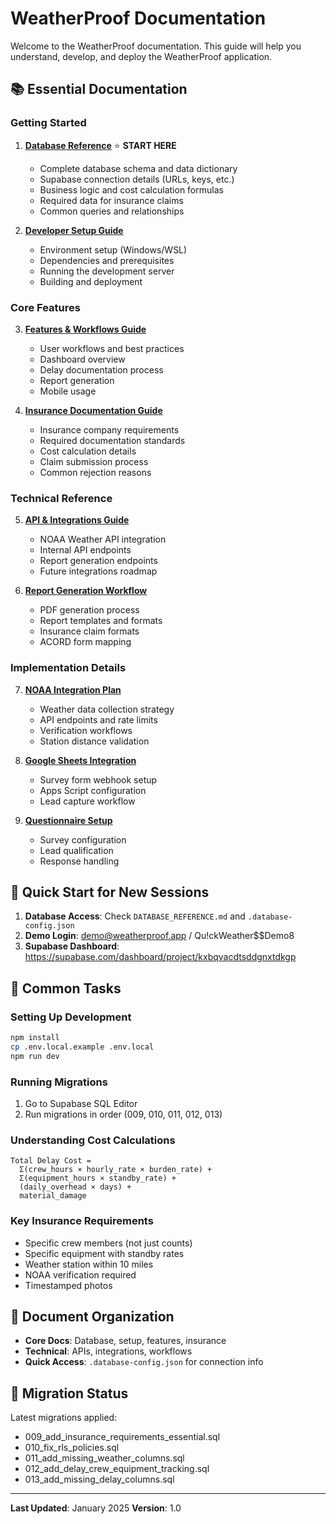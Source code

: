# WeatherProof Documentation

Welcome to the WeatherProof documentation. This guide will help you understand, develop, and deploy the WeatherProof application.

## 📚 Essential Documentation

### Getting Started

1. **[Database Reference](database-reference.md)** ⭐ **START HERE**
   - Complete database schema and data dictionary
   - Supabase connection details (URLs, keys, etc.)
   - Business logic and cost calculation formulas
   - Required data for insurance claims
   - Common queries and relationships

2. **[Developer Setup Guide](developer-setup-guide.md)**
   - Environment setup (Windows/WSL)
   - Dependencies and prerequisites
   - Running the development server
   - Building and deployment

### Core Features

3. **[Features & Workflows Guide](features-workflows-guide.md)**
   - User workflows and best practices
   - Dashboard overview
   - Delay documentation process
   - Report generation
   - Mobile usage

4. **[Insurance Documentation Guide](insurance-documentation-guide.md)**
   - Insurance company requirements
   - Required documentation standards
   - Cost calculation details
   - Claim submission process
   - Common rejection reasons

### Technical Reference

5. **[API & Integrations Guide](api-integrations-guide.md)**
   - NOAA Weather API integration
   - Internal API endpoints
   - Report generation endpoints
   - Future integrations roadmap

6. **[Report Generation Workflow](report-generation-workflow.md)**
   - PDF generation process
   - Report templates and formats
   - Insurance claim formats
   - ACORD form mapping

### Implementation Details

7. **[NOAA Integration Plan](noaa-integration-plan.md)**
   - Weather data collection strategy
   - API endpoints and rate limits
   - Verification workflows
   - Station distance validation

8. **[Google Sheets Integration](google-sheets-integration.md)**
   - Survey form webhook setup
   - Apps Script configuration
   - Lead capture workflow

9. **[Questionnaire Setup](questionnaire-setup.md)**
   - Survey configuration
   - Lead qualification
   - Response handling

## 🚀 Quick Start for New Sessions

1. **Database Access**: Check `DATABASE_REFERENCE.md` and `.database-config.json`
2. **Demo Login**: demo@weatherproof.app / Qu!ckWeather$$Demo8
3. **Supabase Dashboard**: https://supabase.com/dashboard/project/kxbqvacdtsddgnxtdkgp

## 🔧 Common Tasks

### Setting Up Development
```bash
npm install
cp .env.local.example .env.local
npm run dev
```

### Running Migrations
1. Go to Supabase SQL Editor
2. Run migrations in order (009, 010, 011, 012, 013)

### Understanding Cost Calculations
```
Total Delay Cost = 
  Σ(crew_hours × hourly_rate × burden_rate) +
  Σ(equipment_hours × standby_rate) +
  (daily_overhead × days) +
  material_damage
```

### Key Insurance Requirements
- Specific crew members (not just counts)
- Specific equipment with standby rates
- Weather station within 10 miles
- NOAA verification required
- Timestamped photos

## 📁 Document Organization

- **Core Docs**: Database, setup, features, insurance
- **Technical**: APIs, integrations, workflows
- **Quick Access**: `.database-config.json` for connection info

## 🔄 Migration Status

Latest migrations applied:
- 009_add_insurance_requirements_essential.sql
- 010_fix_rls_policies.sql
- 011_add_missing_weather_columns.sql
- 012_add_delay_crew_equipment_tracking.sql
- 013_add_missing_delay_columns.sql

---

**Last Updated**: January 2025
**Version**: 1.0